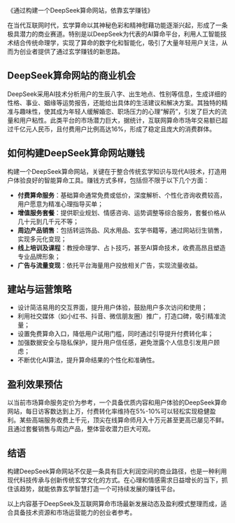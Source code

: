 《通过构建一个DeepSeek算命网站，依靠玄学赚钱》

在当代互联网时代，玄学算命以其神秘色彩和精神慰藉功能逐渐兴起，形成了一条极具潜力的商业赛道。特别是以DeepSeek为代表的AI算命平台，利用人工智能技术结合传统命理学，实现了算命的数字化和智能化，吸引了大量年轻用户关注，从而为创业者提供了通过玄学赚钱的新思路。

## DeepSeek算命网站的商业机会

DeepSeek采用AI技术分析用户的生辰八字、出生地点、性别等信息，生成详细的性格、事业、姻缘等运势报告，还能给出具体的生活建议和解决方案。其独特的精准与趣味性，使其成为年轻人缓解婚恋、职场压力的心理“解药”，引发了巨大的流量和用户粘性。此类平台的市场潜力巨大，据统计，互联网算命市场年交易额已超过千亿元人民币，且付费用户比例高达16%，形成了稳定且庞大的消费群体。

## 如何构建DeepSeek算命网站赚钱

构建一个DeepSeek算命网站，关键在于整合传统玄学知识与现代AI技术，打造用户体验良好的智能算命工具。赚钱方式多样，包括但不限于以下几个方面：

- **付费算命服务**：基础算命通常免费或低价，深度解析、个性化咨询收费较高，用户愿意为精准心理指导买单；
- **增值服务套餐**：提供职业规划、情感咨询、运势调整等综合服务，套餐价格从几十元到几千元不等；
- **周边产品销售**：包括转运饰品、风水用品、玄学书籍等，通过网站衍生销售，实现多元化变现；
- **线上培训及课程**：教授命理学、占卜技巧，甚至AI算命技术，收费高昂且塑造专业品牌形象；
- **广告与流量变现**：依托平台海量用户投放相关广告，实现流量收益。

## 建站与运营策略

- 设计简洁易用的交互界面，提升用户体验，鼓励用户多次访问和使用；
- 利用社交媒体（如小红书、抖音、微信朋友圈）推广，打造口碑，吸引精准流量；
- 设置免费算命入口，降低用户试用门槛，同时通过引导提升付费转化率；
- 加强数据安全与隐私保护，提升用户信任感，避免泄露个人信息引发用户顾虑；
- 不断优化AI算法，提升算命结果的个性化和准确性。

## 盈利效果预估

以当前市场算命服务定价为参考，一个具备优质内容和用户体验的DeepSeek算命网站，每日访客数达到上万，付费转化率维持在5%-10%可以轻松实现稳健盈利。某些高端服务收费上千元，顶尖在线算命师月入十万元甚至更高已屡见不鲜。且通过套餐销售与周边产品，整体营收潜力巨大可观。

## 结语

构建DeepSeek算命网站不仅是一条具有巨大利润空间的商业路径，也是一种利用现代科技传承与创新传统玄学文化的方式。在心理和情感需求日益增长的当下，抓住该趋势，就能依靠玄学智慧打造一个可持续发展的赚钱平台。

以上内容基于DeepSeek及互联网算命市场最新发展动态及盈利模式整理而成，适合具备技术资源和市场运营能力的创业者参考。